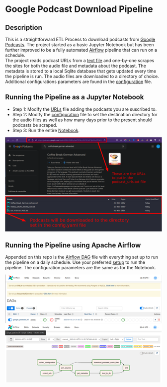 # Google Podcast Download Pipeline

## Description
This is a straightforward ETL Process to download podcasts from [Google Podcasts](https://podcasts.google.com/). The project started as a basic Jupyter Notebook but has been further improved to be a fully automated [Airflow](https://airflow.apache.org/) pipeline that can run on a schedule. <br>
The project reads podcast URLs from a [text file](podcast_urls.txt) and one-by-one scrapes the sites for both the audio file and metadata about the podcast. The metadata is stored to a local Sqlite database that gets updated every time the pipeline is run. The audio files are downloaded to a directory of choice. Additional configurations parameters are found in the [configuration](config.yaml) file.

## Running the Pipeline as a Jupyter Notebook

- Step 1: Modify the [URLs](podcast_urls.txt) file adding the podcasts you are suscribed to.
- Step 2: Modify the [configuration](config.yam) file to set the destination directory for the audio files as well as how many days prior to the present should podcasts be scraped.
- Step 3: Run the entire [Notebook](notebook_version.ipynb).

![Podcast URL](imgs/podcastsurl.png)
![Podcast Samples](imgs/Sample_Podcasts.png)

## Running the Pipeline using Apache Airflow

Appended on this repo is the [Airflow DAG](DAG.py) file with everything set up to run the pipeline on a daily schedule. Use your preferred [setup](https://airflow.apache.org/docs/apache-airflow/stable/start.html) to run the pipeline. The configuration parameters are the same as for the Notebook.

![Airflow](imgs/Airflow.png)
![DAG](imgs/DAG.png)
